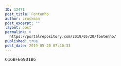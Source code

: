 ```yaml
---
ID: 12471
post_title: Fontenho
author: crockman
post_excerpt: ""
layout: post
permalink: >
  https://portalrepository.com/2019/05/20/fontenho/
published: true
post_date: 2019-05-20 07:40:33
---
```

<pre>616BFE69D1B6</pre>